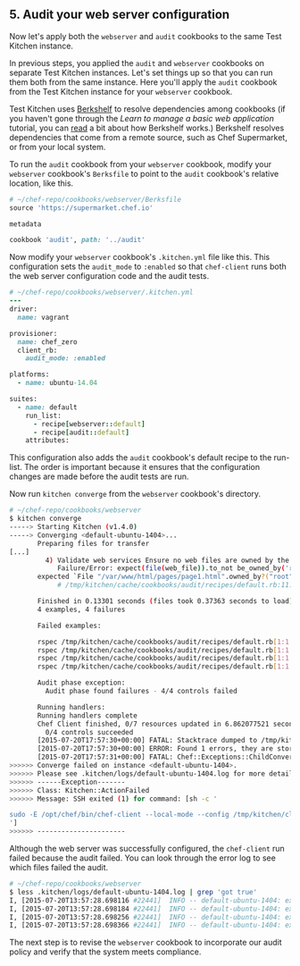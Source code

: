 ## 5. Audit your web server configuration

Now let's apply both the `webserver` and `audit` cookbooks to the same Test Kitchen instance.

In previous steps, you applied the `audit` and `webserver` cookbooks on separate Test Kitchen instances. Let's set things up so that you can run them both from the same instance. Here you'll apply the `audit` cookbook from the Test Kitchen instance for your `webserver` cookbook.

Test Kitchen uses [Berkshelf](http://berkshelf.com) to resolve dependencies among cookbooks (if you haven't gone through the _Learn to manage a basic web application_ tutorial, you can [read](http://localhost:4567/manage-a-web-app/ubuntu/apply-and-verify-your-web-server-configuration#1uploadyourcookbooktothechefserver) a bit about how Berkshelf works.) Berkshelf resolves dependencies that come from a remote source, such as Chef Supermarket, or from your local system.

To run the `audit` cookbook from your `webserver` cookbook, modify your `webserver` cookbook's <code class="file-path">Berksfile</code> to point to the `audit` cookbook's relative location, like this.

```ruby
# ~/chef-repo/cookbooks/webserver/Berksfile
source 'https://supermarket.chef.io'

metadata

cookbook 'audit', path: '../audit'
```

Now modify your `webserver` cookbook's <code class="file-path">.kitchen.yml</code> file like this. This configuration sets the `audit_mode` to `:enabled` so that `chef-client` runs both the web server configuration code and the audit tests.

```ruby
# ~/chef-repo/cookbooks/webserver/.kitchen.yml
---
driver:
  name: vagrant

provisioner:
  name: chef_zero
  client_rb:
    audit_mode: :enabled

platforms:
  - name: ubuntu-14.04

suites:
  - name: default
    run_list:
      - recipe[webserver::default]
      - recipe[audit::default]
    attributes:
```

This configuration also adds the `audit` cookbook's default recipe to the run-list. The order is important because it ensures that the configuration changes are made before the audit tests are run.

Now run `kitchen converge` from the `webserver` cookbook's directory.

```bash
# ~/chef-repo/cookbooks/webserver
$ kitchen converge
-----> Starting Kitchen (v1.4.0)
-----> Converging <default-ubuntu-1404>...
       Preparing files for transfer
[...]
         4) Validate web services Ensure no web files are owned by the root user is not owned by the root user
            Failure/Error: expect(file(web_file)).to_not be_owned_by('root')
       expected `File "/var/www/html/pages/page1.html".owned_by?("root")` to return false, got true
            # /tmp/kitchen/cache/cookbooks/audit/recipes/default.rb:11:in `block (4 levels) in from_file'

       Finished in 0.13301 seconds (files took 0.37363 seconds to load)
       4 examples, 4 failures

       Failed examples:

       rspec /tmp/kitchen/cache/cookbooks/audit/recipes/default.rb[1:1:1] # Validate web services Ensure no web files are owned by the root user is not owned by the root user
       rspec /tmp/kitchen/cache/cookbooks/audit/recipes/default.rb[1:1:2] # Validate web services Ensure no web files are owned by the root user is not owned by the root user
       rspec /tmp/kitchen/cache/cookbooks/audit/recipes/default.rb[1:1:3] # Validate web services Ensure no web files are owned by the root user is not owned by the root user
       rspec /tmp/kitchen/cache/cookbooks/audit/recipes/default.rb[1:1:4] # Validate web services Ensure no web files are owned by the root user is not owned by the root user

       Audit phase exception:
         Audit phase found failures - 4/4 controls failed

       Running handlers:
       Running handlers complete
       Chef Client finished, 0/7 resources updated in 6.862077521 seconds
         0/4 controls succeeded
       [2015-07-20T17:57:30+00:00] FATAL: Stacktrace dumped to /tmp/kitchen/cache/chef-stacktrace.out
       [2015-07-20T17:57:30+00:00] ERROR: Found 1 errors, they are stored in the backtrace
       [2015-07-20T17:57:31+00:00] FATAL: Chef::Exceptions::ChildConvergeError: Chef run process exited unsuccessfully (exit code 1)
>>>>>> Converge failed on instance <default-ubuntu-1404>.
>>>>>> Please see .kitchen/logs/default-ubuntu-1404.log for more details
>>>>>> ------Exception-------
>>>>>> Class: Kitchen::ActionFailed
>>>>>> Message: SSH exited (1) for command: [sh -c '

sudo -E /opt/chef/bin/chef-client --local-mode --config /tmp/kitchen/client.rb --log_level auto --force-formatter --no-color --json-attributes /tmp/kitchen/dna.json --chef-zero-port 8889
']
>>>>>> ----------------------
```

Although the web server was successfully configured, the `chef-client` run failed because the audit failed. You can look through the error log to see which files failed the audit.

```bash
# ~/chef-repo/cookbooks/webserver
$ less .kitchen/logs/default-ubuntu-1404.log | grep 'got true'
I, [2015-07-20T13:57:28.698116 #22441]  INFO -- default-ubuntu-1404: expected `File "/var/www/html/index.html".owned_by?("root")` to return false, got true
I, [2015-07-20T13:57:28.698184 #22441]  INFO -- default-ubuntu-1404: expected `File "/var/www/html/pages".owned_by?("root")` to return false, got true
I, [2015-07-20T13:57:28.698256 #22441]  INFO -- default-ubuntu-1404: expected `File "/var/www/html/pages/page2.html".owned_by?("root")` to return false, got true
I, [2015-07-20T13:57:28.698366 #22441]  INFO -- default-ubuntu-1404: expected `File "/var/www/html/pages/page1.html".owned_by?("root")` to return false, got true
```

The next step is to revise the `webserver` cookbook to incorporate our audit policy and verify that the system meets compliance.
